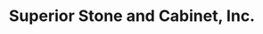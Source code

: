 ---
title: "Superior Stone and Cabinet, Inc."
url: /phoenix/superior-stone-and-cabinet-inc/
shop: furniture
---